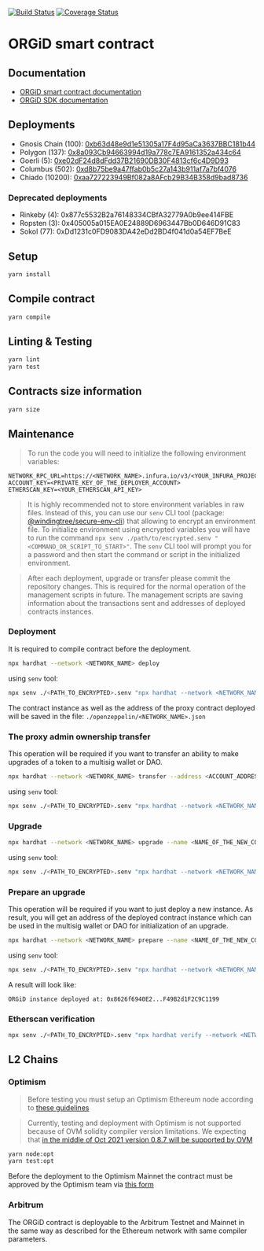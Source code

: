 [![Build Status](https://travis-ci.org/windingtree/org.id.svg?branch=master)](https://travis-ci.org/windingtree/org.id)
[![Coverage Status](https://coveralls.io/repos/github/windingtree/org.id/badge.svg?branch=orgid-nft)](https://coveralls.io/github/windingtree/org.id?branch=orgid-nft&v=3.0)

# ORGiD smart contract

## Documentation

- [ORGiD smart contract documentation](docs/index.md)
- [ORGiD SDK documentation](https://windingtree.github.io/org.id-sdk/)

## Deployments

- Gnosis Chain (100): [0xb63d48e9d1e51305a17F4d95aCa3637BBC181b44](https://blockscout.com/xdai/mainnet/address/0xb63d48e9d1e51305a17F4d95aCa3637BBC181b44/read-proxy#address-tabs)
- Polygon (137): [0x8a093Cb94663994d19a778c7EA9161352a434c64](https://polygonscan.com/address/0x8a093Cb94663994d19a778c7EA9161352a434c64#readProxyContract)
- Goerli (5): [0xe02dF24d8dFdd37B21690DB30F4813cf6c4D9D93](https://goerli.etherscan.io/address/0xe02dF24d8dFdd37B21690DB30F4813cf6c4D9D93#readProxyContract)
- Columbus (502): [0xd8b75be9a47ffab0b5c27a143b911af7a7bf4076](https://explorer.camino.foundation/c-chain/address/0xd8b75be9a47ffab0b5c27a143b911af7a7bf4076)
- Chiado (10200): [0xaa727223949Bf082a8AFcb29B34B358d9bad8736](https://blockscout.chiadochain.net/address/0xaa727223949Bf082a8AFcb29B34B358d9bad8736)


### Deprecated deployments

- Rinkeby (4): 0x877c5532B2a76148334CBfA32779A0b9ee414FBE
- Ropsten (3): 0x405005a015EA0E24889D6963447Bb0D646D91C83
- Sokol (77): 0xDd1231c0FD9083DA42eDd2BD4f041d0a54EF7BeE

## Setup

```bash
yarn install
```

## Compile contract

```bash
yarn compile
```

## Linting & Testing

```bash
yarn lint
yarn test
```

## Contracts size information

```bash
yarn size
```

## Maintenance

> To run the code you will need to initialize the following environment variables:

```
NETWORK_RPC_URL=https://<NETWORK_NAME>.infura.io/v3/<YOUR_INFURA_PROJECT_ID>
ACCOUNT_KEY=<PRIVATE_KEY_OF_THE_DEPLOYER_ACCOUNT>
ETHERSCAN_KEY=<YOUR_ETHERSCAN_API_KEY>
```

> It is highly recommended not to store environment variables in raw files. Instead of this, you can use our `senv` CLI tool (package: [@windingtree/secure-env-cli](https://github.com/windingtree/secure-env-cli)) that allowing to encrypt an environment file. To initialize environment using encrypted variables you will have to run the command `npx senv ./path/to/encrypted.senv "<COMMAND_OR_SCRIPT_TO_START>"`. The `senv` CLI tool will prompt you for a password and then start the command or script in the initialized environment.

> After each deployment, upgrade or transfer please commit the repository changes. This is required for the normal operation of the management scripts in future. The management scripts are saving information about the transactions sent and addresses of deployed contracts instances.

### Deployment

It is required to compile contract before the deployment.

```bash
npx hardhat --network <NETWORK_NAME> deploy
```

using `senv` tool:

```bash
npx senv ./<PATH_TO_ENCRYPTED>.senv "npx hardhat --network <NETWORK_NAME> deploy"
```

The contract instance as well as the address of the proxy contract deployed will be saved in the file:
`./openzeppelin/<NETWORK_NAME>.json`

### The proxy admin ownership transfer

This operation will be required if you want to transfer an ability to make upgrades of a token to a multisig wallet or DAO.

```bash
npx hardhat --network <NETWORK_NAME> transfer --address <ACCOUNT_ADDRESS>
```

using `senv` tool:

```bash
npx senv ./<PATH_TO_ENCRYPTED>.senv "npx hardhat --network <NETWORK_NAME> transfer --address <ACCOUNT_ADDRESS>"
```

### Upgrade

```bash
npx hardhat --network <NETWORK_NAME> upgrade --name <NAME_OF_THE_NEW_CONTRACT> --proxy <PROXY_ADDRESS_TO_UPGRADE>
```

using `senv` tool:

```bash
npx senv ./<PATH_TO_ENCRYPTED>.senv "npx hardhat --network <NETWORK_NAME> upgrade --name <NAME_OF_THE_NEW_CONTRACT> --proxy <PROXY_ADDRESS_TO_UPGRADE>"
```

### Prepare an upgrade

This operation will be required if you want to just deploy a new instance. As result, you will get an address of the deployed contract instance which can be used in the multisig wallet or DAO for initialization of an upgrade.

```bash
npx hardhat --network <NETWORK_NAME> prepare --name <NAME_OF_THE_NEW_CONTRACT> --proxy <PROXY_ADDRESS_TO_UPGRADE>
```

using `senv` tool:

```bash
npx senv ./<PATH_TO_ENCRYPTED>.senv "npx hardhat --network <NETWORK_NAME> prepare --name <NAME_OF_THE_NEW_CONTRACT> --proxy <PROXY_ADDRESS_TO_UPGRADE>"
```

A result will look like:

```text
ORGiD instance deployed at: 0x8626f6940E2...F49B2d1F2C9C1199
```

### Etherscan verification

```bash
npx senv ./<PATH_TO_ENCRYPTED>.senv "npx hardhat verify --network <NETWORK_NAME> <CONTRACT_ADDRESS_TO_VERIFY>"
```

## L2 Chains

### Optimism

> Before testing you must setup an Optimism Ethereum node according to [these guidelines](./OPTIMISM.md)

> Currently, testing and deployment with Optimism is not supported because of OVM solidity compiler version limitations.
> We expecting that [in the middle of Oct 2021 version 0.8.7 will be supported by OVM](https://community.optimism.io/docs/developers/l2/future.html)

```bash
yarn node:opt
yarn test:opt
```

Before the deployment to the Optimism Mainnet the contract must be approved by the Optimism team via [this form](https://docs.google.com/forms/d/e/1FAIpQLSdKyXpXY1C4caWD3baQBK1dPjEboOJ9dpj9flc-ursqq8KU0w/viewform)

### Arbitrum

The ORGiD contract is deployable to the Arbitrum Testnet and Mainnet in the same way as described for the Ethereum network with same compiler parameters.

